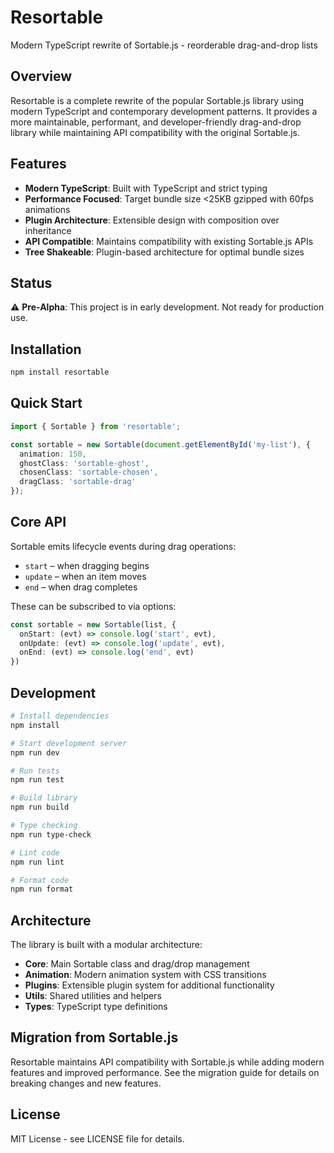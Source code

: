 # Resortable

Modern TypeScript rewrite of Sortable.js - reorderable drag-and-drop lists

## Overview

Resortable is a complete rewrite of the popular Sortable.js library using modern TypeScript and contemporary development patterns. It provides a more maintainable, performant, and developer-friendly drag-and-drop library while maintaining API compatibility with the original Sortable.js.

## Features

- **Modern TypeScript**: Built with TypeScript and strict typing
- **Performance Focused**: Target bundle size <25KB gzipped with 60fps animations
- **Plugin Architecture**: Extensible design with composition over inheritance
- **API Compatible**: Maintains compatibility with existing Sortable.js APIs
- **Tree Shakeable**: Plugin-based architecture for optimal bundle sizes

## Status

⚠️ **Pre-Alpha**: This project is in early development. Not ready for production use.

## Installation

```bash
npm install resortable
```

## Quick Start

```typescript
import { Sortable } from 'resortable';

const sortable = new Sortable(document.getElementById('my-list'), {
  animation: 150,
  ghostClass: 'sortable-ghost',
  chosenClass: 'sortable-chosen',
  dragClass: 'sortable-drag'
});
```

## Core API

Sortable emits lifecycle events during drag operations:

- `start` – when dragging begins
- `update` – when an item moves
- `end` – when drag completes

These can be subscribed to via options:

```ts
const sortable = new Sortable(list, {
  onStart: (evt) => console.log('start', evt),
  onUpdate: (evt) => console.log('update', evt),
  onEnd: (evt) => console.log('end', evt)
})
```

## Development

```bash
# Install dependencies
npm install

# Start development server
npm run dev

# Run tests
npm run test

# Build library
npm run build

# Type checking
npm run type-check

# Lint code
npm run lint

# Format code
npm run format
```

## Architecture

The library is built with a modular architecture:

- **Core**: Main Sortable class and drag/drop management
- **Animation**: Modern animation system with CSS transitions
- **Plugins**: Extensible plugin system for additional functionality
- **Utils**: Shared utilities and helpers
- **Types**: TypeScript type definitions

## Migration from Sortable.js

Resortable maintains API compatibility with Sortable.js while adding modern features and improved performance. See the migration guide for details on breaking changes and new features.

## License

MIT License - see LICENSE file for details.